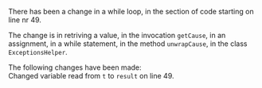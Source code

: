 There has been a change in a while loop, in the section of code starting on line nr 49.
  
The change is in retriving a value, in the invocation ```getCause```, in an assignment, in a while statement, in the method ```unwrapCause```, in the class ```ExceptionsHelper```.
  
The following changes have been made:  
Changed variable read from ```t``` to ```result``` on line 49.  
